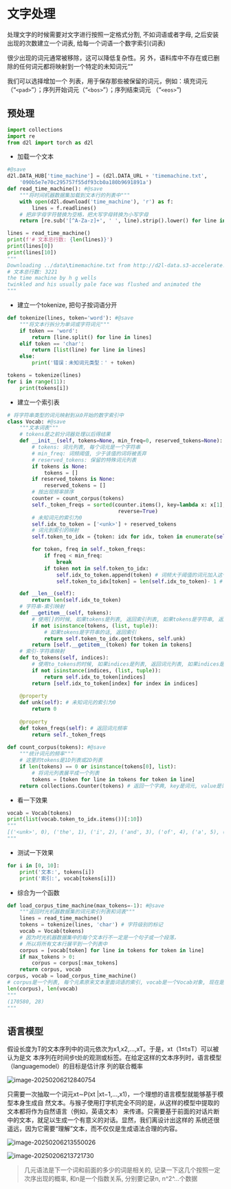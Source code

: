 # 文字处理

处理文字的时候需要对文字进行按照一定格式分割, 不如词语或者字母, 之后安装出现的次数建立一个词表, 给每一个词语一个数字索引(词表)

很少出现的词元通常被移除，这可以降低复杂性。另 外，语料库中不存在或已删除的任何词元都将映射到一个特定的未知词元“”

我们可以选择增加一个 列表，用于保存那些被保留的词元，例如：填充词元（“`<pad>`”）；序列开始词元（“`<bos>`”）；序列结束词元 （“`<eos>`”)

## 预处理

```python
import collections
import re
from d2l import torch as d2l
```

+ 加载一个文本

```python
#@save
d2l.DATA_HUB['time_machine'] = (d2l.DATA_URL + 'timemachine.txt',
    '090b5e7e70c295757f55df93cb0a180b9691891a')
def read_time_machine(): #@save
    """将时间机器数据集加载到文本行的列表中"""
    with open(d2l.download('time_machine'), 'r') as f:
        lines = f.readlines()
    # 把非字母字符替换为空格，把大写字母转换为小写字母
    return [re.sub('[^A-Za-z]+', ' ', line).strip().lower() for line in lines]

lines = read_time_machine()
print(f'# 文本总行数: {len(lines)}')
print(lines[0])
print(lines[10])
"""
Downloading ../data\timemachine.txt from http://d2l-data.s3-accelerate.amazonaws.com/timemachine.txt...
# 文本总行数: 3221
the time machine by h g wells
twinkled and his usually pale face was flushed and animated the
"""
```

+ 建立一个tokenize, 把句子按词语分开

```python
def tokenize(lines, token='word'): #@save
    """将文本行拆分为单词或字符词元"""
    if token == 'word':
        return [line.split() for line in lines]
    elif token == 'char':
        return [list(line) for line in lines]
    else:
        print('错误：未知词元类型：' + token)

tokens = tokenize(lines)
for i in range(11):
    print(tokens[i])
```

+ 建立一个索引表

```python
# 将字符串类型的词元映射到从0开始的数字索引中
class Vocab: #@save
    """文本词表"""
    # tokens是之前分词器处理以后得结果
    def __init__(self, tokens=None, min_freq=0, reserved_tokens=None):
        # tokens: 词元列表, 每个词元是一个字符串
        # min_freq: 词频阈值, 少于该值的词将被丢弃
        # reserved_tokens: 保留的特殊词元列表
        if tokens is None:
            tokens = []
        if reserved_tokens is None:
            reserved_tokens = []
        # 按出现频率排序
        counter = count_corpus(tokens)
        self._token_freqs = sorted(counter.items(), key=lambda x: x[1],
                                    reverse=True)
        # 未知词元的索引为0
        self.idx_to_token = ['<unk>'] + reserved_tokens
        # 词元到索引的映射
        self.token_to_idx = {token: idx for idx, token in enumerate(self.idx_to_token)}

        for token, freq in self._token_freqs:
            if freq < min_freq:
                break
            if token not in self.token_to_idx:
                self.idx_to_token.append(token) # 词频大于阈值的词元加入这个列表
                self.token_to_idx[token] = len(self.idx_to_token)- 1 # 从0开始的字典, key是词元, value是索引

    def __len__(self):
        return len(self.idx_to_token)
    # 字符串-索引映射
    def __getitem__(self, tokens):
        # 使用[]的时候, 如果tokens是列表, 返回索引列表, 如果tokens是字符串, 返回索引
        if not isinstance(tokens, (list, tuple)):
            # 如果tokens是字符串的话, 返回索引
            return self.token_to_idx.get(tokens, self.unk)
        return [self.__getitem__(token) for token in tokens]
    # 索引-字符串映射
    def to_tokens(self, indices):
        # 使用to_tokens的时候, 如果indices是列表, 返回词元列表, 如果indices是数字, 返回词元
        if not isinstance(indices, (list, tuple)):
            return self.idx_to_token[indices]
        return [self.idx_to_token[index] for index in indices]
    
    @property
    def unk(self): # 未知词元的索引为0
        return 0
    
    @property
    def token_freqs(self): # 返回词元频率
        return self._token_freqs
    
def count_corpus(tokens): #@save
    """统计词元的频率"""
    # 这里的tokens是1D列表或2D列表
    if len(tokens) == 0 or isinstance(tokens[0], list):
        # 将词元列表展平成一个列表
        tokens = [token for line in tokens for token in line]
    return collections.Counter(tokens) # 返回一个字典, key是词元, value是词频
```

+ 看一下效果

```python
vocab = Vocab(tokens)
print(list(vocab.token_to_idx.items())[:10])
"""
[('<unk>', 0), ('the', 1), ('i', 2), ('and', 3), ('of', 4), ('a', 5), ('to', 6), ('was', 7), ('in', 8), ('that', 9)]
"""
```

+ 测试一下效果

```python
for i in [0, 10]:
    print('文本:', tokens[i])
    print('索引:', vocab[tokens[i]])
```

+ 综合为一个函数

```python
def load_corpus_time_machine(max_tokens=-1): #@save
    """返回时光机器数据集的词元索引列表和词表"""
    lines = read_time_machine()
    tokens = tokenize(lines, 'char') # 字符级别的标记
    vocab = Vocab(tokens)
    # 因为时光机器数据集中的每个文本行不一定是一个句子或一个段落，
    # 所以将所有文本行展平到一个列表中
    corpus = [vocab[token] for line in tokens for token in line]
    if max_tokens > 0:
        corpus = corpus[:max_tokens]
    return corpus, vocab
corpus, vocab = load_corpus_time_machine()
# corpus是一个列表, 每个元素原来文本里面词语的索引, vocab是一个Vocab对象, 现在是按照字母进行分的
len(corpus), len(vocab)
"""
(170580, 28)
"""
```

## 语言模型

假设长度为T的文本序列中的词元依次为x1,x2,...,xT。于是，xt（1≤t≤T）可以被认为是文 本序列在时间步t处的观测或标签。在给定这样的文本序列时，语言模型（languagemodel）的目标是估计序 列的联合概率

![image-20250206212840754](https://picture-01-1316374204.cos.ap-beijing.myqcloud.com/picture/202502062128818.png)

只需要一次抽取一个词元xt∼P(xt |xt−1,...,x1)，一个理想的语言模型就能够基于模型本身生成自 然文本。与猴子使用打字机完全不同的是，从这样的模型中提取的文本都将作为自然语言（例如，英语文本） 来传递。只需要基于前面的对话片断中的文本，就足以生成一个有意义的对话。显然，我们离设计出这样的 系统还很遥远，因为它需要“理解”文本，而不仅仅是生成语法合理的内容。

![image-20250206213550026](https://picture-01-1316374204.cos.ap-beijing.myqcloud.com/picture/202502062135178.png)

![image-20250206213721730](https://picture-01-1316374204.cos.ap-beijing.myqcloud.com/picture/202502062137808.png)

> 几元语法是下一个词和前面的多少的词是相关的, 记录一下这几个按照一定次序出现的概率, 和n是一个指数关系, 分别要记录n, n^2^...个数据
